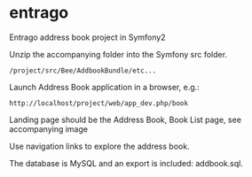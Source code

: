 entrago
=======

Entrago address book project in Symfony2

Unzip the accompanying folder into the Symfony src folder.

	/project/src/Bee/AddbookBundle/etc...
		
Launch Address Book application in a browser, e.g.:

	http://localhost/project/web/app_dev.php/book
				
Landing page should be the Address Book, Book List page, see accompanying image

Use navigation links to explore the address book.

The database is MySQL and an export is included: addbook.sql.
